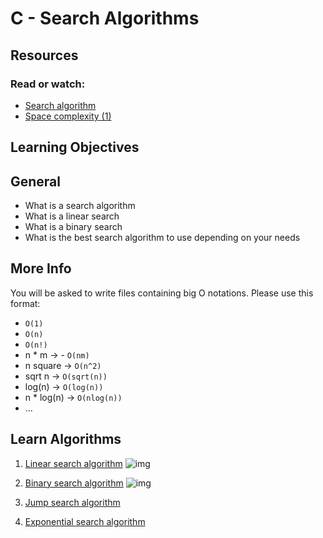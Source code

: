 #  C - Search Algorithms
## Resources
### Read or watch:
- [Search algorithm](https://en.wikipedia.org/wiki/Search_algorithm)
- [Space complexity (1)](https://www.geeksforgeeks.org/g-fact-86/)

## Learning Objectives
## General
- What is a search algorithm
- What is a linear search
- What is a binary search
- What is the best search algorithm to use depending on your needs

## More Info
You will be asked to write files containing big O notations. Please use this format:
- `O(1)`
- `O(n)`
- `O(n!)`
- n * m -> - `O(nm)`
- n square -> `O(n^2)`
- sqrt n -> `O(sqrt(n))`
- log(n) -> `O(log(n))`
- n * log(n) -> `O(nlog(n))`
- ...

## Learn Algorithms
1. [Linear search algorithm](https://en.wikipedia.org/wiki/Linear_search)
![img](https://static.javatpoint.com/ds/images/linear-search-algorithm3.png)

2. [Binary search algorithm](https://en.wikipedia.org/wiki/Binary_search_algorithm)
![img](https://simplesnippets.tech/wp-content/uploads/2019/06/binary-search-algorithm-in-data-structures-1280x720.jpg)

3. [Jump search algorithm](https://en.wikipedia.org/wiki/Jump_search)
4. [Exponential search algorithm](https://en.wikipedia.org/wiki/Exponential_search)
 
